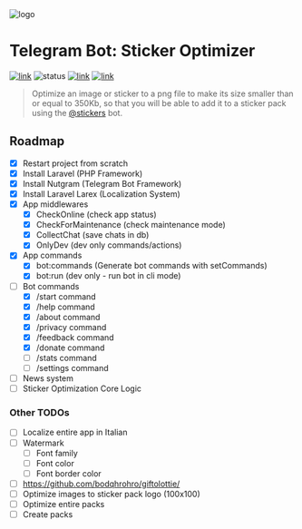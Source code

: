 <img src="https://i.imgur.com/6Wi7eHS.png" alt="logo"/>

# Telegram Bot: Sticker Optimizer

[![link](https://img.shields.io/badge/bot-%40newstickeroptimizerbot-blue)](https://t.me/newstickeroptimizerbot)
![status](https://img.shields.io/badge/status-online-green)
[![link](https://img.shields.io/badge/news-%40LKS93C-blue)](https://t.me/LKS93C)
[![link](https://img.shields.io/badge/support-%40Lukasss93Support-orange)](https://t.me/Lukasss93Support)

> Optimize an image or sticker to a png file to make its size smaller than or equal to 350Kb,
> so that you will be able to add it to a sticker pack using the [@stickers](https://t.me/stickers) bot.

## Roadmap

- [x] Restart project from scratch
- [x] Install Laravel (PHP Framework)
- [x] Install Nutgram (Telegram Bot Framework)
- [x] Install Laravel Larex (Localization System)
- [x] App middlewares
    - [x] CheckOnline (check app status)
    - [x] CheckForMaintenance (check maintenance mode)
    - [x] CollectChat (save chats in db)
    - [x] OnlyDev (dev only commands/actions)
- [x] App commands
    - [x] bot:commands (Generate bot commands with setCommands)
    - [x] bot:run (dev only - run bot in cli mode)
- [ ] Bot commands
    - [x] /start command
    - [x] /help command
    - [x] /about command
    - [x] /privacy command
    - [x] /feedback command
    - [x] /donate command
    - [ ] /stats command
    - [ ] /settings command
- [ ] News system
- [ ] Sticker Optimization Core Logic

### Other TODOs

- [ ] Localize entire app in Italian
- [ ] Watermark
    - [ ] Font family
    - [ ] Font color
    - [ ] Font border color
- [ ] https://github.com/bodqhrohro/giftolottie/
- [ ] Optimize images to sticker pack logo (100x100)
- [ ] Optimize entire packs
- [ ] Create packs
